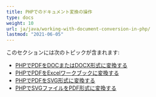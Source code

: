 ```yaml
---
title: PHPでのドキュメント変換の操作
type: docs
weight: 10
url: ja/java/working-with-document-conversion-in-php/
lastmod: "2021-06-05"
---
```


このセクションには次のトピックが含まれます:

- [PHPでPDFをDOCまたはDOCX形式に変換する](/pdf/java/convert-pdf-to-doc-or-docx-format-in-php/)
- [PHPでPDFをExcelワークブックに変換する](/pdf/java/convert-pdf-to-excel-workbook-in-php/)
- [PHPでPDFをSVG形式に変換する](/pdf/java/convert-pdf-to-svg-format-in-php/)
- [PHPでSVGファイルをPDF形式に変換する](/pdf/java/convert-svg-file-to-pdf-format-in-php/)